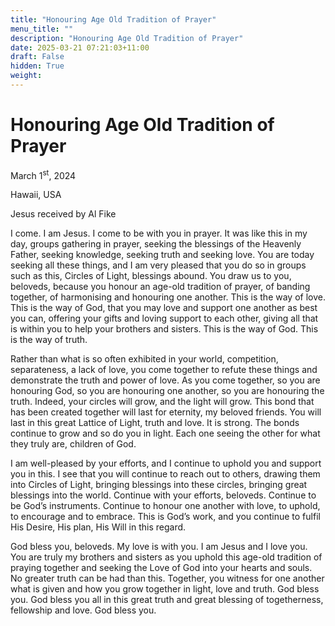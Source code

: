 ```yaml
---
title: "Honouring Age Old Tradition of Prayer"
menu_title: ""
description: "Honouring Age Old Tradition of Prayer"
date: 2025-03-21 07:21:03+11:00
draft: False
hidden: True
weight:
---
```

# Honouring Age Old Tradition of Prayer

March 1<sup>st</sup>, 2024

Hawaii, USA

Jesus received by Al Fike

I come. I am Jesus. I come to be with you in prayer. It was like this in my day, groups gathering in prayer, seeking the blessings of the Heavenly Father, seeking knowledge, seeking truth and seeking love. You are today seeking all these things, and I am very pleased that you do so in groups such as this, Circles of Light, blessings abound. You draw us to you, beloveds, because you honour an age-old tradition of prayer, of banding together, of harmonising and honouring one another. This is the way of love. This is the way of God, that you may love and support one another as best you can, offering your gifts and loving support to each other, giving all that is within you to help your brothers and sisters. This is the way of God. This is the way of truth.

Rather than what is so often exhibited in your world, competition, separateness, a lack of love, you come together to refute these things and demonstrate the truth and power of love. As you come together, so you are honouring God, so you are honouring one another, so you are honouring the truth. Indeed, your circles will grow, and the light will grow. This bond that has been created together will last for eternity, my beloved friends. You will last in this great Lattice of Light, truth and love. It is strong. The bonds continue to grow and so do you in light. Each one seeing the other for what they truly are, children of God.

I am well-pleased by your efforts, and I continue to uphold you and support you in this. I see that you will continue to reach out to others, drawing them into Circles of Light, bringing blessings into these circles, bringing great blessings into the world. Continue with your efforts, beloveds. Continue to be God’s instruments. Continue to honour one another with love, to uphold, to encourage and to embrace. This is God’s work, and you continue to fulfil His Desire, His plan, His Will in this regard.

God bless you, beloveds. My love is with you. I am Jesus and I love you. You are truly my brothers and sisters as you uphold this age-old tradition of praying together and seeking the Love of God into your hearts and souls. No greater truth can be had than this. Together, you witness for one another what is given and how you grow together in light, love and truth. God bless you. God bless you all in this great truth and great blessing of togetherness, fellowship and love. God bless you.
